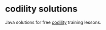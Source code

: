 # codility solutions

Java solutions for free [codility](https://app.codility.com) training lessons.

